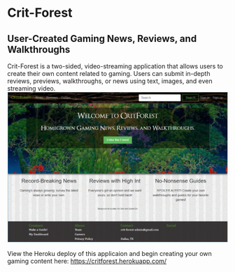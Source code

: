 <h1>Crit-Forest </h1>
<h2> User-Created Gaming News, Reviews, and Walkthroughs </h2>
Crit-Forest is a two-sided, video-streaming application that allows users to create their own content related to gaming. Users can submit in-depth reviews, previews, walkthroughs, or news using text, images, and even streaming video.

<img src="https://github.com/matthewchoat/critforest/blob/master/critforest.png" />

View the Heroku deploy of this applicaion and begin creating your own gaming content here: https://critforest.herokuapp.com/
